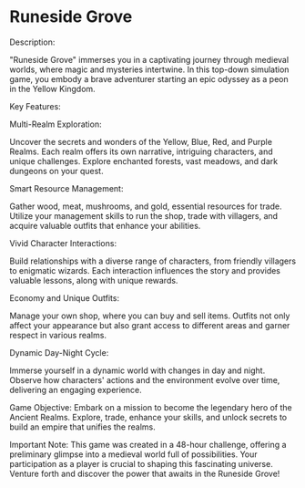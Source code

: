 # Runeside Grove

Description:

"Runeside Grove" immerses you in a captivating journey through medieval worlds, where magic and mysteries intertwine. In this top-down simulation game, you embody a brave adventurer starting an epic odyssey as a peon in the Yellow Kingdom.

Key Features:

Multi-Realm Exploration:

Uncover the secrets and wonders of the Yellow, Blue, Red, and Purple Realms. Each realm offers its own narrative, intriguing characters, and unique challenges. Explore enchanted forests, vast meadows, and dark dungeons on your quest.

Smart Resource Management:

Gather wood, meat, mushrooms, and gold, essential resources for trade. Utilize your management skills to run the shop, trade with villagers, and acquire valuable outfits that enhance your abilities.

Vivid Character Interactions:

Build relationships with a diverse range of characters, from friendly villagers to enigmatic wizards. Each interaction influences the story and provides valuable lessons, along with unique rewards.

Economy and Unique Outfits:

Manage your own shop, where you can buy and sell items. Outfits not only affect your appearance but also grant access to different areas and garner respect in various realms.

Dynamic Day-Night Cycle:

Immerse yourself in a dynamic world with changes in day and night. Observe how characters' actions and the environment evolve over time, delivering an engaging experience.

Game Objective:
Embark on a mission to become the legendary hero of the Ancient Realms. Explore, trade, enhance your skills, and unlock secrets to build an empire that unifies the realms.

Important Note:
This game was created in a 48-hour challenge, offering a preliminary glimpse into a medieval world full of possibilities. Your participation as a player is crucial to shaping this fascinating universe. Venture forth and discover the power that awaits in the Runeside Grove!

